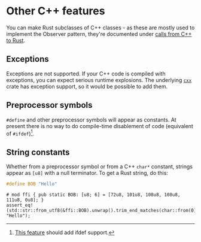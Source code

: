 # Other C++ features

You can make Rust subclasses of C++ classes - as these are mostly used to
implement the Observer pattern, they're documented under [calls from C++ to Rust](rust_calls.md).

## Exceptions

Exceptions are not supported. If your C++ code is compiled with exceptions,
you can expect serious runtime explosions. The underlying [`cxx`](https://cxx.rs) crate has
exception support, so it would be possible to add them.

## Preprocessor symbols

`#define` and other preprocessor symbols will appear as constants.
At present there is no way to do compile-time disablement of code
(equivalent of `#ifdef`)[^ifdef].

[^ifdef]: [This feature](https://github.com/google/autocxx/issues/57) should add ifdef support.

## String constants

Whether from a preprocessor symbol or from a C++ `char*` constant,
strings appear as `[u8]` with a null terminator. To get a Rust string,
do this:

```cpp
#define BOB "Hello"
```

```
# mod ffi { pub static BOB: [u8; 6] = [72u8, 101u8, 108u8, 108u8, 111u8, 0u8]; }
assert_eq!(std::str::from_utf8(&ffi::BOB).unwrap().trim_end_matches(char::from(0)), "Hello");
```

